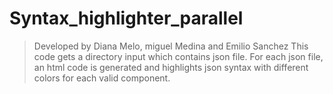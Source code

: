 # Syntax_highlighter_parallel
> Developed by Diana Melo, miguel Medina and Emilio Sanchez
This code gets a directory input which contains json file. For each json file, an html code is generated and highlights json syntax with different colors for each valid component.
